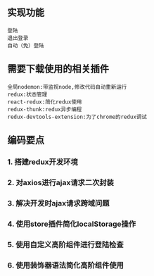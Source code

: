 ## 实现功能
    登陆
    退出登录
    自动（免）登陆

## 需要下载使用的相关插件
    全局nodemon:带监视node,修改代码自动重新运行
    redux:状态管理
    react-redux:简化redux使用
    redux-thunk:redux异步编程
    redux-devtools-extension:为了chrome的redux调试


## 编码要点
### 1. 搭建redux开发环境

### 2. 对axios进行ajax请求二次封装

### 3. 解决开发时ajax请求跨域问题

### 4. 使用store插件简化localStorage操作

### 5. 使用自定义高阶组件进行登陆检查

### 6. 使用装饰器语法简化高阶组件使用
